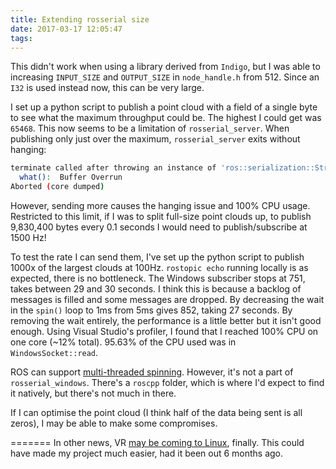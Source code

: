 ```yaml
---
title: Extending rosserial size
date: 2017-03-17 12:05:47
tags:
---
```

This didn't work when using a library derived from `Indigo`, but I was able to increasing `INPUT_SIZE` and `OUTPUT_SIZE` in `node_handle.h` from 512.
Since an `I32` is used instead now, this can be very large.

I set up a python script to publish a point cloud with a field of a single byte to see what the maximum throughput could be.
The highest I could get was `65468`. This now seems to be a limitation of `rosserial_server`.
When publishing only just over the maximum, `rosserial_server` exits without hanging:
```bash Command line
terminate called after throwing an instance of 'ros::serialization::StreamOverrunException'
  what():  Buffer Overrun
Aborted (core dumped)
```
However, sending more causes the hanging issue and 100% CPU usage.
Restricted to this limit, if I was to split full-size point clouds up, to publish 9,830,400 bytes every 0.1 seconds I would need to publish/subscribe at 1500 Hz!

To test the rate I can send them, I've set up the python script to publish 1000x of the largest clouds at 100Hz.
`rostopic echo` running locally is as expected, there is no bottleneck.
The Windows subscriber stops at 751, takes between 29 and 30 seconds.
I think this is because a backlog of messages is filled and some messages are dropped.
By decreasing the wait in the `spin()` loop to 1ms from 5ms gives 852, taking 27 seconds.
By removing the wait entirely, the performance is a little better but it isn't good enough.
Using Visual Studio's profiler, I found that I reached 100% CPU on one core (~12% total). 95.63% of the CPU used was in `WindowsSocket::read`.

ROS can support [multi-threaded spinning](http://wiki.ros.org/roscpp/Overview/Callbacks%20and%20Spinning#Multi-threaded_Spinning
). However, it's not a part of `rosserial_windows`.
There's a `roscpp` folder, which is where I'd expect to find it natively, but there's not much in there.

If I can optimise the point cloud (I think half of the data being sent is all zeros), I may be able to make some compromises.

=======
In other news, VR [may be coming to Linux](https://www.phoronix.com/scan.php?page=article&item=steamvr-linux-beta&num=4), finally.
This could have made my project much easier, had it been out 6 months ago.
